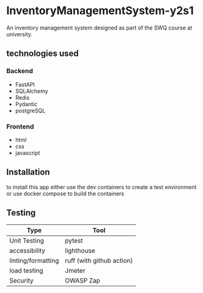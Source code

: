 # InventoryManagementSystem-y2s1

An inventory management system designed as part of the SWQ course at university.

## technologies used

### Backend
- FastAPI
- SQLAlchemy
- Redis
- Pydantic
- postgreSQL

### Frontend
- html
- css
- javascript

## Installation

to install this app either use the dev containers to create a test environment or use docker compose to build the containers

## Testing

| Type               | Tool                      |
| ------------------ | ------------------------- |
| Unit Testing       | pytest                    |
| accessibility      | lighthouse                |
| linting/formatting | ruff (with github action) |
| load testing       | Jmeter                    |
| Security           | OWASP Zap                 |